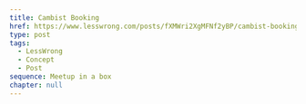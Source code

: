 ```yaml
---
title: Cambist Booking
href: https://www.lesswrong.com/posts/fXMWri2XgMFNf2yBP/cambist-booking
type: post
tags:
  - LessWrong
  - Concept
  - Post
sequence: Meetup in a box
chapter: null
---
```


